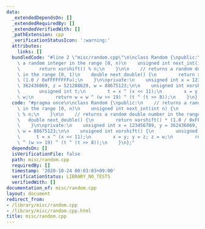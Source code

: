 ```yaml
---
data:
  _extendedDependsOn: []
  _extendedRequiredBy: []
  _extendedVerifiedWith: []
  _pathExtension: cpp
  _verificationStatusIcon: ':warning:'
  attributes:
    links: []
  bundledCode: "#line 2 \"misc/random.cpp\"\n\nclass Random {\npublic:\n    // returns\
    \ a random integer in the range [0, n)\n    unsigned int next_int(int n) {\n \
    \       return xorshift() % n;\n    }\n\n    // returns a random double number\
    \ in the range [0, 1)\n    double next_double() {\n        return xorshift() *\
    \ (1.0 / 0xFFFFFFFFu);\n    }\n\nprivate:\n    unsigned int x = 123456789, y =\
    \ 362436069, z = 521288629, w = 88675123;\n\n    unsigned int xorshift() {\n \
    \       unsigned int t;\n        t = x ^ (x << 11);\n        x = y; y = z; z =\
    \ w;\n        return w = w ^ (w >> 19) ^ (t ^ (t >> 8));\n    }\n};\n"
  code: "#pragma once\n\nclass Random {\npublic:\n    // returns a random integer\
    \ in the range [0, n)\n    unsigned int next_int(int n) {\n        return xorshift()\
    \ % n;\n    }\n\n    // returns a random double number in the range [0, 1)\n \
    \   double next_double() {\n        return xorshift() * (1.0 / 0xFFFFFFFFu);\n\
    \    }\n\nprivate:\n    unsigned int x = 123456789, y = 362436069, z = 521288629,\
    \ w = 88675123;\n\n    unsigned int xorshift() {\n        unsigned int t;\n  \
    \      t = x ^ (x << 11);\n        x = y; y = z; z = w;\n        return w = w\
    \ ^ (w >> 19) ^ (t ^ (t >> 8));\n    }\n};"
  dependsOn: []
  isVerificationFile: false
  path: misc/random.cpp
  requiredBy: []
  timestamp: '2020-10-24 00:03:03+09:00'
  verificationStatus: LIBRARY_NO_TESTS
  verifiedWith: []
documentation_of: misc/random.cpp
layout: document
redirect_from:
- /library/misc/random.cpp
- /library/misc/random.cpp.html
title: misc/random.cpp
---
```

